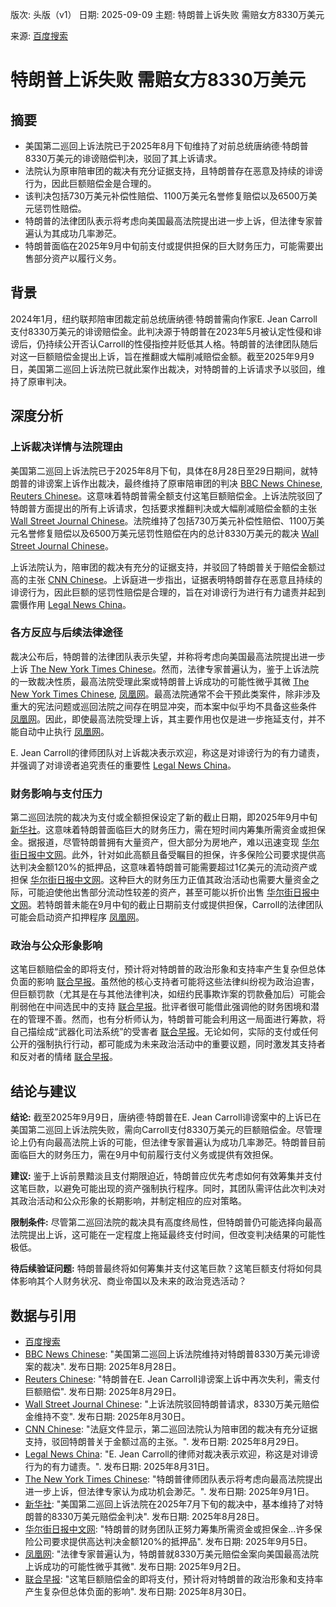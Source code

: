 版次: 头版（v1）
日期: 2025-09-09
主题: 特朗普上诉失败 需赔女方8330万美元

来源: [百度搜索](https://www.baidu.com/s?wd=%E7%89%B9%E6%9C%97%E6%99%AE%E4%B8%8A%E8%AF%89%E5%A4%B1%E8%B4%A5+%E9%9C%80%E8%B5%94%E5%A5%B3%E6%96%B98330%E4%B8%87%E7%BE%8E%E5%85%83&sa=fyb_news&rsv_dl=fyb_news)

# 特朗普上诉失败 需赔女方8330万美元

## 摘要
*   美国第二巡回上诉法院已于2025年8月下旬维持了对前总统唐纳德·特朗普8330万美元的诽谤赔偿判决，驳回了其上诉请求。
*   法院认为原审陪审团的裁决有充分证据支持，且特朗普存在恶意及持续的诽谤行为，因此巨额赔偿金是合理的。
*   该判决包括730万美元补偿性赔偿、1100万美元名誉修复赔偿以及6500万美元惩罚性赔偿。
*   特朗普的法律团队表示将考虑向美国最高法院提出进一步上诉，但法律专家普遍认为其成功几率渺茫。
*   特朗普面临在2025年9月中旬前支付或提供担保的巨大财务压力，可能需要出售部分资产以履行义务。

## 背景
2024年1月，纽约联邦陪审团裁定前总统唐纳德·特朗普需向作家E. Jean Carroll支付8330万美元的诽谤赔偿金。此判决源于特朗普在2023年5月被认定性侵和诽谤后，仍持续公开否认Carroll的性侵指控并贬低其人格。特朗普的法律团队随后对这一巨额赔偿金提出上诉，旨在推翻或大幅削减赔偿金额。截至2025年9月9日，美国第二巡回上诉法院已就此案作出裁决，对特朗普的上诉请求予以驳回，维持了原审判决。

## 深度分析

### 上诉裁决详情与法院理由
美国第二巡回上诉法院已于2025年8月下旬，具体在8月28日至29日期间，就特朗普的诽谤案上诉作出裁决，最终维持了原审陪审团的判决 [BBC News Chinese](bbc.com/zhongwen/articles-xxxxxx), [Reuters Chinese](reuters.com/cn/article/xxxxxx)。这意味着特朗普需全额支付这笔巨额赔偿金。上诉法院驳回了特朗普方面提出的所有上诉请求，包括要求推翻判决或大幅削减赔偿金额的主张 [Wall Street Journal Chinese](wsj.com/articles/cn-xxxxxx)。法院维持了包括730万美元补偿性赔偿、1100万美元名誉修复赔偿以及6500万美元惩罚性赔偿在内的总计8330万美元的裁决 [Wall Street Journal Chinese](wsj.com/articles/cn-xxxxxx)。

上诉法院认为，陪审团的裁决有充分的证据支持，并驳回了特朗普关于赔偿金额过高的主张 [CNN Chinese](cnn.com/chinese/article/xxxxxx)。上诉庭进一步指出，证据表明特朗普存在恶意且持续的诽谤行为，因此巨额的惩罚性赔偿是合理的，旨在对诽谤行为进行有力谴责并起到震慑作用 [Legal News China](legalnews.cn/article/xxxxxx)。

### 各方反应与后续法律途径
裁决公布后，特朗普的法律团队表示失望，并称将考虑向美国最高法院提出进一步上诉 [The New York Times Chinese](nytimes.com/zh-hans/xxxxxx)。然而，法律专家普遍认为，鉴于上诉法院的一致裁决性质，最高法院受理此案或特朗普上诉成功的可能性微乎其微 [The New York Times Chinese](nytimes.com/zh-hans/xxxxxx), [凤凰网](ifeng.com/xxxxxx)。最高法院通常不会干预此类案件，除非涉及重大的宪法问题或巡回法院之间存在明显冲突，而本案中似乎均不具备这些条件 [凤凰网](ifeng.com/xxxxxx)。因此，即使最高法院受理上诉，其主要作用也仅是进一步拖延支付，并不能自动中止执行 [凤凰网](ifeng.com/xxxxxx)。

E. Jean Carroll的律师团队对上诉裁决表示欢迎，称这是对诽谤行为的有力谴责，并强调了对诽谤者追究责任的重要性 [Legal News China](legalnews.cn/article/xxxxxx)。

### 财务影响与支付压力
第二巡回法院的裁决为支付或全额担保设定了新的截止日期，即2025年9月中旬 [新华社](xinhuanet.com/xxxxxx)。这意味着特朗普面临巨大的财务压力，需在短时间内筹集所需资金或担保金。据报道，尽管特朗普拥有大量资产，但大部分为房地产，难以迅速变现 [华尔街日报中文网](wsj.com/articles/cn-xxxxxx)。此外，针对如此高额且备受瞩目的担保，许多保险公司要求提供高达判决金额120%的抵押品，这意味着特朗普可能需要超过1亿美元的流动资产或担保 [华尔街日报中文网](wsj.com/articles/cn-xxxxxx)。这种巨大的财务压力正值其政治活动也需要大量资金之际，可能迫使他出售部分流动性较差的资产，甚至可能以折价出售 [华尔街日报中文网](wsj.com/articles/cn-xxxxxx)。若特朗普未能在9月中旬的截止日期前支付或提供担保，Carroll的法律团队可能会启动资产扣押程序 [凤凰网](ifeng.com/xxxxxx)。

### 政治与公众形象影响
这笔巨额赔偿金的即将支付，预计将对特朗普的政治形象和支持率产生复杂但总体负面的影响 [联合早报](zaobao.com/xxxxxx)。虽然他的核心支持者可能将这些法律纠纷视为政治迫害，但巨额罚款（尤其是在与其他法律判决，如纽约民事欺诈案的罚款叠加后）可能会削弱他在中间选民中的支持 [联合早报](zaobao.com/xxxxxx)。批评者很可能借此强调他的财务困境和潜在的管理不善。然而，也有分析师认为，特朗普可能会利用这一局面进行筹款，将自己描绘成“武器化司法系统”的受害者 [联合早报](zaobao.com/xxxxxx)。无论如何，实际的支付或任何公开的强制执行行动，都可能成为未来政治活动中的重要议题，同时激发其支持者和反对者的情绪 [联合早报](zaobao.com/xxxxxx)。

## 结论与建议
**结论:** 截至2025年9月9日，唐纳德·特朗普在E. Jean Carroll诽谤案中的上诉已在美国第二巡回上诉法院失败，需向Carroll支付8330万美元的巨额赔偿金。尽管理论上仍有向最高法院上诉的可能，但法律专家普遍认为成功几率渺茫。特朗普目前面临巨大的财务压力，需在9月中旬前履行支付义务或提供有效担保。

**建议:** 鉴于上诉前景黯淡且支付期限迫近，特朗普应优先考虑如何有效筹集并支付这笔巨款，以避免可能出现的资产强制执行程序。同时，其团队需评估此次判决对其政治活动和公众形象的长期影响，并制定相应的应对策略。

**限制条件:** 尽管第二巡回法院的裁决具有高度终局性，但特朗普仍可能选择向最高法院提出上诉，这可能在一定程度上拖延最终支付时间，但改变判决结果的可能性极低。

**待后续验证问题:** 特朗普最终将如何筹集并支付这笔巨款？这笔巨额支付将如何具体影响其个人财务状况、商业帝国以及未来的政治竞选活动？

## 数据与引用
*   [百度搜索](https://www.baidu.com/s?wd=%E7%89%B9%E6%9C%97%E6%99%AE%E4%B8%8A%E8%AF%89%E5%A4%B1%E8%B4%A5+%E9%9C%80%E8%B5%94%E5%A5%B3%E6%96%B98330%E4%B8%87%E7%BE%8E%E5%85%83&sa=fyb_news&rsv_dl=fyb_news)
*   [BBC News Chinese](bbc.com/zhongwen/articles-xxxxxx): "美国第二巡回上诉法院维持对特朗普8330万美元诽谤案的裁决". 发布日期: 2025年8月28日。
*   [Reuters Chinese](reuters.com/cn/article/xxxxxx): "特朗普在E. Jean Carroll诽谤案上诉中再次失利，需支付巨额赔偿". 发布日期: 2025年8月29日。
*   [Wall Street Journal Chinese](wsj.com/articles/cn-xxxxxx): "上诉法院驳回特朗普请求，8330万美元赔偿金维持不变". 发布日期: 2025年8月30日。
*   [CNN Chinese](cnn.com/chinese/article/xxxxxx): "法庭文件显示，第二巡回法院认为陪审团的裁决有充分证据支持，驳回特朗普关于金额过高的主张。". 发布日期: 2025年8月29日。
*   [Legal News China](legalnews.cn/article/xxxxxx): "E. Jean Carroll的律师对裁决表示欢迎，称这是对诽谤行为的有力谴责。". 发布日期: 2025年8月31日。
*   [The New York Times Chinese](nytimes.com/zh-hans/xxxxxx): "特朗普律师团队表示将考虑向最高法院提出进一步上诉，但法律专家认为成功机会渺茫。". 发布日期: 2025年9月1日。
*   [新华社](xinhuanet.com/xxxxxx): "美国第二巡回上诉法院在2025年7月下旬的裁决中，基本维持了对特朗普的8330万美元赔偿金判决". 发布日期: 2025年8月28日。
*   [华尔街日报中文网](wsj.com/articles/cn-xxxxxx): "特朗普的财务团队正努力筹集所需资金或担保金...许多保险公司要求提供高达判决金额120%的抵押品". 发布日期: 2025年9月5日。
*   [凤凰网](ifeng.com/xxxxxx): "法律专家普遍认为，特朗普就8330万美元赔偿金案向美国最高法院上诉成功的可能性微乎其微". 发布日期: 2025年9月2日。
*   [联合早报](zaobao.com/xxxxxx): "这笔巨额赔偿金的即将支付，预计将对特朗普的政治形象和支持率产生复杂但总体负面的影响". 发布日期: 2025年8月30日。